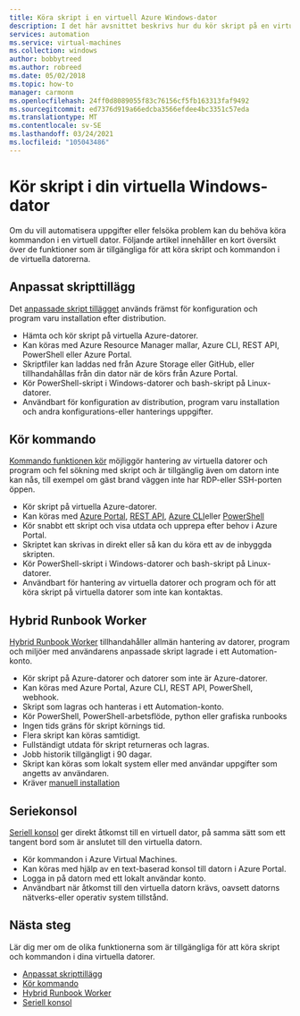 ```yaml
---
title: Köra skript i en virtuell Azure Windows-dator
description: I det här avsnittet beskrivs hur du kör skript på en virtuell Windows-dator
services: automation
ms.service: virtual-machines
ms.collection: windows
author: bobbytreed
ms.author: robreed
ms.date: 05/02/2018
ms.topic: how-to
manager: carmonm
ms.openlocfilehash: 24ff0d8089055f83c76156cf5fb163313faf9492
ms.sourcegitcommit: ed7376d919a66edcba3566efdee4bc3351c57eda
ms.translationtype: MT
ms.contentlocale: sv-SE
ms.lasthandoff: 03/24/2021
ms.locfileid: "105043486"
---
```

# <a name="run-scripts-in-your-windows-vm"></a>Kör skript i din virtuella Windows-dator

Om du vill automatisera uppgifter eller felsöka problem kan du behöva köra kommandon i en virtuell dator. Följande artikel innehåller en kort översikt över de funktioner som är tillgängliga för att köra skript och kommandon i de virtuella datorerna.

## <a name="custom-script-extension"></a>Anpassat skripttillägg

Det [anpassade skript tillägget](../extensions/custom-script-windows.md) används främst för konfiguration och program varu installation efter distribution.

* Hämta och kör skript på virtuella Azure-datorer.
* Kan köras med Azure Resource Manager mallar, Azure CLI, REST API, PowerShell eller Azure Portal.
* Skriptfiler kan laddas ned från Azure Storage eller GitHub, eller tillhandahållas från din dator när de körs från Azure Portal.
* Kör PowerShell-skript i Windows-datorer och bash-skript på Linux-datorer.
* Användbart för konfiguration av distribution, program varu installation och andra konfigurations-eller hanterings uppgifter.

## <a name="run-command"></a>Kör kommando

[Kommando funktionen kör](run-command.md) möjliggör hantering av virtuella datorer och program och fel sökning med skript och är tillgänglig även om datorn inte kan nås, till exempel om gäst brand väggen inte har RDP-eller SSH-porten öppen.

* Kör skript på virtuella Azure-datorer.
* Kan köras med [Azure Portal](run-command.md), [REST API](/rest/api/compute/virtual%20machines%20run%20commands/runcommand), [Azure CLI](/cli/azure/vm/run-command#az-vm-run-command-invoke)eller [PowerShell](/powershell/module/az.compute/invoke-azvmruncommand)
* Kör snabbt ett skript och visa utdata och upprepa efter behov i Azure Portal.
* Skriptet kan skrivas in direkt eller så kan du köra ett av de inbyggda skripten.
* Kör PowerShell-skript i Windows-datorer och bash-skript på Linux-datorer.
* Användbart för hantering av virtuella datorer och program och för att köra skript på virtuella datorer som inte kan kontaktas.

## <a name="hybrid-runbook-worker"></a>Hybrid Runbook Worker

[Hybrid Runbook Worker](../../automation/automation-hybrid-runbook-worker.md) tillhandahåller allmän hantering av datorer, program och miljöer med användarens anpassade skript lagrade i ett Automation-konto.

* Kör skript på Azure-datorer och datorer som inte är Azure-datorer.
* Kan köras med Azure Portal, Azure CLI, REST API, PowerShell, webhook.
* Skript som lagras och hanteras i ett Automation-konto.
* Kör PowerShell, PowerShell-arbetsflöde, python eller grafiska runbooks
* Ingen tids gräns för skript körnings tid.
* Flera skript kan köras samtidigt.
* Fullständigt utdata för skript returneras och lagras.
* Jobb historik tillgängligt i 90 dagar.
* Skript kan köras som lokalt system eller med användar uppgifter som angetts av användaren.
* Kräver [manuell installation](../../automation/automation-windows-hrw-install.md)

## <a name="serial-console"></a>Seriekonsol

[Seriell konsol](/troubleshoot/azure/virtual-machines/serial-console-windows) ger direkt åtkomst till en virtuell dator, på samma sätt som ett tangent bord som är anslutet till den virtuella datorn.

* Kör kommandon i Azure Virtual Machines.
* Kan köras med hjälp av en text-baserad konsol till datorn i Azure Portal.
* Logga in på datorn med ett lokalt användar konto.
* Användbart när åtkomst till den virtuella datorn krävs, oavsett datorns nätverks-eller operativ system tillstånd.

## <a name="next-steps"></a>Nästa steg

Lär dig mer om de olika funktionerna som är tillgängliga för att köra skript och kommandon i dina virtuella datorer.

* [Anpassat skripttillägg](../extensions/custom-script-windows.md)
* [Kör kommando](run-command.md)
* [Hybrid Runbook Worker](../../automation/automation-hybrid-runbook-worker.md)
* [Seriell konsol](/troubleshoot/azure/virtual-machines/serial-console-windows)